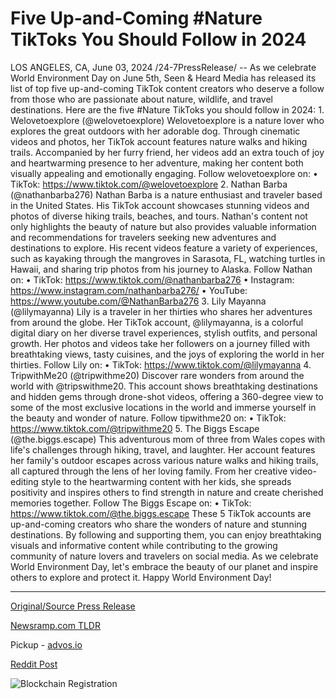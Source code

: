 # Five Up-and-Coming #Nature TikToks You Should Follow in 2024

LOS ANGELES, CA, June 03, 2024 /24-7PressRelease/ -- As we celebrate World Environment Day on June 5th, Seen & Heard Media has released its list of top five up-and-coming TikTok content creators who deserve a follow from those who are passionate about nature, wildlife, and travel destinations. Here are the five #Nature TikToks you should follow in 2024:  1. Welovetoexplore (@welovetoexplore) Welovetoexplore is a nature lover who explores the great outdoors with her adorable dog. Through cinematic videos and photos, her TikTok account features nature walks and hiking trails. Accompanied by her furry friend, her videos add an extra touch of joy and heartwarming presence to her adventure, making her content both visually appealing and emotionally engaging.  Follow welovetoexplore on: •	TikTok: https://www.tiktok.com/@welovetoexplore  2.	Nathan Barba (@nathanbarba276) Nathan Barba is a nature enthusiast and traveler based in the United States. His TikTok account showcases stunning videos and photos of diverse hiking trails, beaches, and tours. Nathan's content not only highlights the beauty of nature but also provides valuable information and recommendations for travelers seeking new adventures and destinations to explore.   His recent videos feature a variety of experiences, such as kayaking through the mangroves in Sarasota, FL, watching turtles in Hawaii, and sharing trip photos from his journey to Alaska.  Follow Nathan on: •	TikTok: https://www.tiktok.com/@nathanbarba276 •	Instagram: https://www.instagram.com/nathanbarba276/ •	YouTube: https://www.youtube.com/@NathanBarba276  3.	Lily Mayanna (@lilymayanna) Lily is a traveler in her thirties who shares her adventures from around the globe. Her TikTok account, @lilymayanna, is a colorful digital diary on her diverse travel experiences, stylish outfits, and personal growth. Her photos and videos take her followers on a journey filled with breathtaking views, tasty cuisines, and the joys of exploring the world in her thirties.   Follow Lily on: •	TikTok: https://www.tiktok.com/@lilymayanna  4.	TripwithMe20 (@tripwithme20) Discover rare wonders from around the world with @tripswithme20. This account shows breathtaking destinations and hidden gems through drone-shot videos, offering a 360-degree view to some of the most exclusive locations in the world and immerse yourself in the beauty and wonder of nature.  Follow tipwithme20 on: •	TikTok: https://www.tiktok.com/@tripwithme20  5.	The Biggs Escape (@the.biggs.escape) This adventurous mom of three from Wales copes with life's challenges through hiking, travel, and laughter. Her account features her family's outdoor escapes across various nature walks and hiking trails, all captured through the lens of her loving family. From her creative video-editing style to the heartwarming content with her kids, she spreads positivity and inspires others to find strength in nature and create cherished memories together.  Follow The Biggs Escape on: •	TikTok: https://www.tiktok.com/@the.biggs.escape  These 5 TikTok accounts are up-and-coming creators who share the wonders of nature and stunning destinations. By following and supporting them, you can enjoy breathtaking visuals and informative content while contributing to the growing community of nature lovers and travelers on social media. As we celebrate World Environment Day, let's embrace the beauty of our planet and inspire others to explore and protect it. Happy World Environment Day! 

---

[Original/Source Press Release](https://www.24-7pressrelease.com/press-release/511361/five-up-and-coming-nature-tiktoks-you-should-follow-in-2024)
                    

[Newsramp.com TLDR](https://newsramp.com/curated-news/top-5-nature-tiktok-creators-to-follow-in-2024/8c0d18557bf17b462ba2e08210a0b7fe) 


Pickup - [advos.io](https://advos.io/en/top-5-up-and-coming-nature-tiktoks-to-follow-in-2024/20243616)
 



[Reddit Post](https://www.reddit.com/r/TravelAndLeisureNews/comments/1d70n1i/top_5_nature_tiktok_creators_to_follow_in_2024/) 



![Blockchain Registration](https://cdn.newsramp.app/24-7PressRelease/qrcode/246/3/wamcWf56.webp)